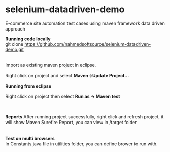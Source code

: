 # selenium-datadriven-demo

E-commerce site automation test cases using maven framework data driven approach

<b>Running code locally</b><br>
git clone https://github.com/nahmedsoftsource/selenium-datadriven-demo.git

<br>
Import as existing maven project in eclipse. 
<br>
<br>
Right click on project  and select <b>Maven->Update Project...</b>

<br>
<br>
<b>Running from eclipse</b>
<br>

Right click on project then select <b>Run as -> Maven test</b> 

<br>
<br>
<b>Reports</b>
After running project successfully, right click and refresh project, it will show Maven Surefire Report, you can view in /target folder
<br>


<br>
<br>
<b>Test on multi browsers </b>
<br>
In Constants.java file in utilities folder, you can define brower to run with.


